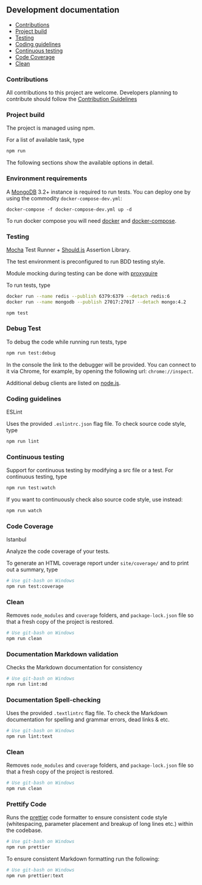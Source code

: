 ## Development documentation

-   [Contributions](#contributions)
-   [Project build](#project-build)
-   [Testing](#testing)
-   [Coding guidelines](#coding-guidelines)
-   [Continuous testing](#continuous-testing)
-   [Code Coverage](#code-coverage)
-   [Clean](#clean)

### Contributions

All contributions to this project are welcome. Developers planning to contribute should follow the
[Contribution Guidelines](Contribution.md)

### Project build

The project is managed using npm.

For a list of available task, type

```bash
npm run
```

The following sections show the available options in detail.

### Environment requirements

A [MongoDB](https://www.mongodb.com/) 3.2+ instance is required to run tests.
You can deploy one by using the commodity `docker-compose-dev.yml`:

```
docker-compose -f docker-compose-dev.yml up -d
```

To run docker compose you will need [docker](https://docs.docker.com/get-docker/)
and [docker-compose](https://docs.docker.com/compose/install/).

### Testing

[Mocha](https://mochajs.org/) Test Runner + [Should.js](https://shouldjs.github.io/) Assertion Library.

The test environment is preconfigured to run BDD testing style.

Module mocking during testing can be done with [proxyquire](https://github.com/thlorenz/proxyquire)

To run tests, type

```bash
docker run --name redis --publish 6379:6379 --detach redis:6
docker run --name mongodb --publish 27017:27017 --detach mongo:4.2

npm test
```

### Debug Test

To debug the code while running run tests, type

```bash
npm run test:debug
```

In the console the link to the debugger will be provided. You can connect
to it via Chrome, for example, by opening the following url: ```chrome://inspect```.

Additional debug clients are listed on [node.js](https://nodejs.org/en/docs/guides/debugging-getting-started/).

### Coding guidelines

ESLint

Uses the provided `.eslintrc.json` flag file. To check source code style, type

```bash
npm run lint
```

### Continuous testing

Support for continuous testing by modifying a src file or a test. For continuous testing, type

```bash
npm run test:watch
```

If you want to continuously check also source code style, use instead:

```bash
npm run watch
```

### Code Coverage

Istanbul

Analyze the code coverage of your tests.

To generate an HTML coverage report under `site/coverage/` and to print out a summary, type

```bash
# Use git-bash on Windows
npm run test:coverage
```

### Clean

Removes `node_modules` and `coverage` folders, and `package-lock.json` file so that a fresh copy of the project is
restored.

```bash
# Use git-bash on Windows
npm run clean
```

### Documentation Markdown validation

Checks the Markdown documentation for consistency

```bash
# Use git-bash on Windows
npm run lint:md
```

### Documentation Spell-checking

Uses the provided `.textlintrc` flag file. To check the Markdown documentation for spelling and grammar errors, dead
links & etc.

```bash
# Use git-bash on Windows
npm run lint:text
```

### Clean

Removes `node_modules` and `coverage` folders, and `package-lock.json` file so that a fresh copy of the project is
restored.

```bash
# Use git-bash on Windows
npm run clean
```

### Prettify Code

Runs the [prettier](https://prettier.io) code formatter to ensure consistent code style (whitespacing, parameter
placement and breakup of long lines etc.) within the codebase.

```bash
# Use git-bash on Windows
npm run prettier
```

To ensure consistent Markdown formatting run the following:

```bash
# Use git-bash on Windows
npm run prettier:text
```
